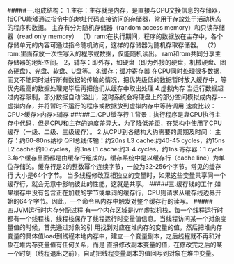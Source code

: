 #####一.组成结构：
    1.主存：主存就是内存，是直接与CPU交换信息的存储器，指CPU能够通过指令中的地址代码直接访问的存储器，常用于存放处于活动状态的程序和数据。
      主存有分为随机存储器（random access memory）和只读存储器（read only memory）
      （1）ram:在执行期间，程序的数据放在主存中，各个存储单元的内容可通过指令随机访问，这样的存储器为随机存取存储器。
      （2）rom:里面存放一次性写入的程序或数据，仅能随机读出。
       ram和rom共同分享主存储器的地址空间。
    2，辅存：即外存，如硬盘（即为外接的硬盘，机械硬盘、固态硬盘）、光盘、软盘、U盘等。
    3.缓存：缓冲寄存器
      在CPU同时处理很多数据，而又不能同时进行所有数据的传输的情况，把优先级低的数据暂时放入缓存中，等优先级高的数据处理完毕后再把他们从缓存中取出处理
    4.虚拟内存
      当运行数据超过内存限制，部分数据自动‘溢出’，这时系统会将硬盘上的部分空间模拟成内存---虚拟内存，并将暂时不运行的程序或数据放到虚拟内存中等待调用
    速度比较：CPU>缓存>内存>辅存
#####二.CPU缓存行
    1.背景：执行程序是靠CPU执行主存中代码，但是CPU和主存的速度差异大，为了降低差距，在架构中使用了CPU缓存（一级、二级、三级缓存）。
    2.从CPU到各结构大约需要的周期及时间：
        主存：约60-80ns纳秒
        QPI总线传输：约20ns
        L3 cache:约40-45 cycles，约15ns
        L2 cache:约10 cycles，约3ns
        L1 cache:约3-4 cycles，约1ns
        寄存器：1 cycle
    3.每个缓存里面都是由缓存行组成的，缓存系统中是以缓存行（cache line）为单位存储的。缓存行是2的整数幂个连续字节，一般为32-256个字节。常见的缓存行
      大小是64个字节。
      当多线程修改互相独立的变量时，如果这些变量共享同一个缓存行，就会无意中影响彼此的性能，这就是共享。
#####三.缓存线的工作
    如果缓存中没有包含正在加载的字节或单词的缓存行，CPU则请求从缓存线边界开始的64个字节。因此，一个命令从内存中触发对整个缓存行的读写。
#####四.JVM运行时内存分配过程
    有一个内存区域是jvm虚拟机栈，每一个线程运行时都有一个线程栈，线程栈保存了线程运行时变量值信息。当线程访问某一个对象变量值的时候，首先通过对象的引
    用找到对应在堆内存的变量的值，然后把堆内存变量的具体值load到线程本地内存中，建立一个变量副本，之后线程就不再和对象在堆内存变量值有任何关系，而是
    直接修改副本变量的值，在修改完之后的某一个时刻（线程退出之前），自动把线程变量副本的值回写到对象在堆中变量。